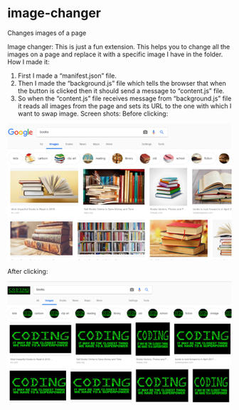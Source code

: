 # image-changer
Changes images of a page


Image changer:
This is just a fun extension. This helps you to change all the images on a page and replace it with a specific image I have in the folder.
How I made it:
1)	First I made a “manifest.json” file.
2)	Then I made the “background.js” file which tells the browser that when the button is clicked then it should send a message to “content.js” file.
3)	So when the “content.js” file receives message from “background.js” file it reads all images from the page and sets its URL to the one with which I want to swap image.
Screen shots:
Before clicking:


![Screenshot](screenshot1.png)


 
After clicking:


![Screenshot](screenshot2.png)
 
 
 
